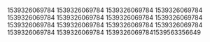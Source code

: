 1539326069784
1539326069784
1539326069784
1539326069784
1539326069784
1539326069784
1539326069784
1539326069784
1539326069784
1539326069784
1539326069784
1539326069784
1539326069784
1539326069784
15393260697841539563356649